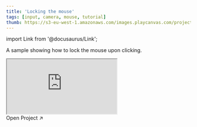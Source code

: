 ```yaml
---
title: 'Locking the mouse'
tags: [input, camera, mouse, tutorial]
thumb: https://s3-eu-west-1.amazonaws.com/images.playcanvas.com/projects/12/438440/941913-image-75.jpg
---
```


import Link from '@docusaurus/Link';

A sample showing how to lock the mouse upon clicking.

<div className="iframe-container">
    <iframe src="https://playcanv.as/p/2Epvl0CT/" title="Locking the mouse" allow="camera; microphone; xr-spatial-tracking; fullscreen" allowfullscreen></iframe>
</div>

<Link to='https://playcanvas.com/project/438440/'>Open Project ↗</Link>
